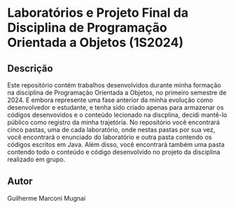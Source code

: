 # Laboratórios e Projeto Final da Disciplina de Programação Orientada a Objetos (1S2024)

## Descrição
Este repositório contém trabalhos desenvolvidos durante minha formação na disciplina de Programação Orientada a Objetos, no primeiro semestre de 2024. E embora represente uma fase anterior da minha evolução como desenvolvedor e estudante, e tenha sido criado apenas para armazenar os códigos desenvovidos e o conteúdo lecionado na discplina, decidi mantê-lo público como registro da minha trajetória. 
No repositório você encontrará cinco pastas, uma de cada laboratório, onde nestas pastas por sua vez, você encontrará o enunciado do laboratório e outra pasta contendo os códigos escritos em Java. Além disso, você encontrará também uma pasta contendo todo o conteúdo e código desenvolvido no projeto da disciplina realizado em grupo.

## Autor
Guilherme Marconi Mugnai
